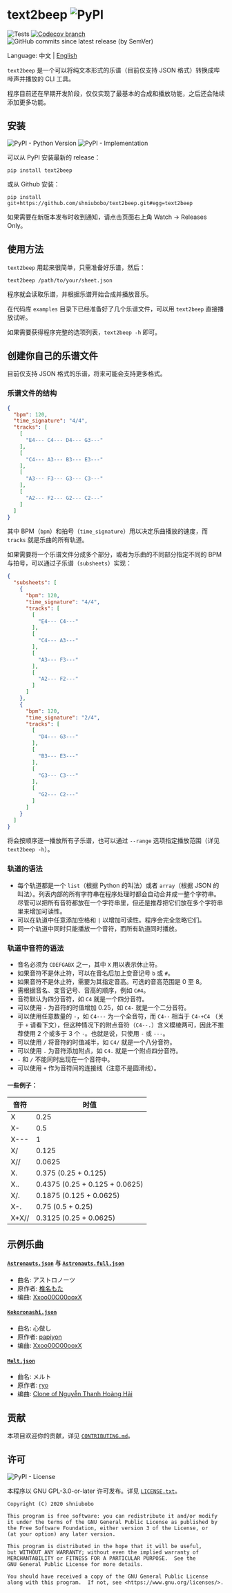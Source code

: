 # text2beep ![PyPI](https://img.shields.io/pypi/v/text2beep?color=informational)

![Tests](https://github.com/shniubobo/text2beep/workflows/Tests/badge.svg?branch=master&event=push) [![Codecov branch](https://img.shields.io/codecov/c/github/shniubobo/text2beep/master)](https://codecov.io/gh/shniubobo/text2beep) ![GitHub commits since latest release (by SemVer)](https://img.shields.io/github/commits-since/shniubobo/text2beep/latest/master?sort=semver)

Language: 中文 | [English](README_en.md)

`text2beep` 是一个可以将纯文本形式的乐谱（目前仅支持 JSON 格式）转换成哔哔声并播放的 CLI 工具。

程序目前还在早期开发阶段，仅仅实现了最基本的合成和播放功能，之后还会陆续添加更多功能。

## 安装

![PyPI - Python Version](https://img.shields.io/pypi/pyversions/text2beep) ![PyPI - Implementation](https://img.shields.io/pypi/implementation/text2beep)

可以从 PyPI 安装最新的 release：

```
pip install text2beep
```

或从 Github 安装：

```
pip install git+https://github.com/shniubobo/text2beep.git#egg=text2beep
```

如果需要在新版本发布时收到通知，请点击页面右上角 Watch -> Releases Only。

## 使用方法

`text2beep` 用起来很简单，只需准备好乐谱，然后：

```
text2beep /path/to/your/sheet.json
```

程序就会读取乐谱，并根据乐谱开始合成并播放音乐。

在代码库 `examples` 目录下已经准备好了几个乐谱文件，可以用 `text2beep` 直接播放试听。

如果需要获得程序完整的选项列表，`text2beep -h` 即可。

## 创建你自己的乐谱文件

目前仅支持 JSON 格式的乐谱，将来可能会支持更多格式。

### 乐谱文件的结构

```json
{
  "bpm": 120,
  "time_signature": "4/4",
  "tracks": [
    [
      "E4--- C4--- D4--- G3---"
    ],
    [
      "C4--- A3--- B3--- E3---"
    ],
    [
      "A3--- F3--- G3--- C3---"
    ],
    [
      "A2--- F2--- G2--- C2---"
    ]
  ]
}
```

其中 BPM（`bpm`）和拍号（`time_signature`）用以决定乐曲播放的速度，而 `tracks` 就是乐曲的所有轨道。

如果需要将一个乐谱文件分成多个部分，或者为乐曲的不同部分指定不同的 BPM 与拍号，可以通过子乐谱（`subsheets`）实现：

```json
{
  "subsheets": [
    {
      "bpm": 120,
      "time_signature": "4/4",
      "tracks": [
        [
          "E4--- C4---"
        ],
        [
          "C4--- A3---"
        ],
        [
          "A3--- F3---"
        ],
        [
          "A2--- F2---"
        ]
      ]
    },
    {
      "bpm": 120,
      "time_signature": "2/4",
      "tracks": [
        [
          "D4--- G3---"
        ],
        [
          "B3--- E3---"
        ],
        [
          "G3--- C3---"
        ],
        [
          "G2--- C2---"
        ]
      ]
    }
  ]
}
```

将会按顺序逐一播放所有子乐谱，也可以通过 `--range` 选项指定播放范围（详见 `text2beep -h`）。

### 轨道的语法

* 每个轨道都是一个 `list`（根据 Python 的叫法）或者 `array`（根据 JSON 的叫法）。列表内部的所有字符串在程序处理时都会自动合并成一整个字符串。尽管可以把所有音符都放在一个字符串里，但还是推荐把它们放在多个字符串里来增加可读性。
* 可以在轨道中任意添加空格和 `|` 以增加可读性。程序会完全忽略它们。
* 同一个轨道中同时只能播放一个音符，而所有轨道同时播放。

### 轨道中音符的语法

* 音名必须为 `CDEFGABX` 之一，其中 `X` 用以表示休止符。
* 如果音符不是休止符，可以在音名后加上变音记号 `b` 或 `#`。
* 如果音符不是休止符，需要为其指定音高。可选的音高范围是 0 至 8。
* 需根据音名、变音记号、音高的顺序，例如 `C#4`。
* 音符默认为四分音符，如 `C4` 就是一个四分音符。
* 可以使用 `-` 为音符的时值增加 0.25，如 `C4-` 就是一个二分音符。
* 可以使用任意数量的 `-`，如 `C4---` 为一个全音符，而 `C4--` 相当于 `C4-+C4` （关于 `+` 请看下文），但这种情况下的附点音符（`C4--.`）含义模棱两可，因此不推荐使用 2 个或多于 3 个 `-`。也就是说，只使用 `-` 或 `---`。
* 可以使用 `/` 将音符的时值减半，如 `C4/` 就是一个八分音符。
* 可以使用 `.` 为音符添加附点，如 `C4.` 就是一个附点四分音符。
* `-` 和 `/` 不能同时出现在一个音符中。
* 可以使用 `+` 作为音符间的连接线（注意不是圆滑线）。

#### 一些例子：

| 音符  | 时值                           |
| ----- | ------------------------------ |
| X     | 0.25                           |
| X-    | 0.5                            |
| X---  | 1                              |
| X/    | 0.125                          |
| X//   | 0.0625                         |
| X.    | 0.375 (0.25 + 0.125)           |
| X..   | 0.4375 (0.25 + 0.125 + 0.0625) |
| X/.   | 0.1875 (0.125 + 0.0625)        |
| X-.   | 0.75 (0.5 + 0.25)              |
| X+X// | 0.3125 (0.25 + 0.0625)         |

## 示例乐曲

#### [`Astronauts.json`](examples/Astronauts.json) 与 [`Astronauts.full.json`](examples/Astronauts.full.json)

* 曲名: アストロノーツ
* 原作者: [椎名もた](https://www.nicovideo.jp/watch/nm14629738)
* 编曲: [Xxoo00O00ooxX](https://www.youtube.com/watch?v=P3Ug3SY2Ctc)

#### [`Kokoronashi.json`](examples/Kokoronashi.json)

* 曲名: 心做し
* 原作者: [papiyon](https://www.nicovideo.jp/watch/sm22608740)
* 编曲: [Xxoo00O00ooxX](https://www.youtube.com/watch?v=KGOTwzoJ-iA)

#### [`Melt.json`](examples/Melt.json)

* 曲名: メルト
* 原作者: [ryo](https://www.nicovideo.jp/watch/sm1715919)
* 编曲: [Clone of Nguyễn Thanh Hoàng Hải](https://musescore.com/user/3597581/scores/1046571)

## 贡献

本项目欢迎你的贡献，详见 [`CONTRIBUTING.md`](docs/CONTRIBUTING.md)。

## 许可

![PyPI - License](https://img.shields.io/pypi/l/text2beep?color=informational)

本程序以 GNU GPL-3.0-or-later 许可发布。详见 [`LICENSE.txt`](LICENSE.txt)。

```
Copyright (C) 2020 shniubobo

This program is free software: you can redistribute it and/or modify
it under the terms of the GNU General Public License as published by
the Free Software Foundation, either version 3 of the License, or
(at your option) any later version.

This program is distributed in the hope that it will be useful,
but WITHOUT ANY WARRANTY; without even the implied warranty of
MERCHANTABILITY or FITNESS FOR A PARTICULAR PURPOSE.  See the
GNU General Public License for more details.

You should have received a copy of the GNU General Public License
along with this program.  If not, see <https://www.gnu.org/licenses/>.
```
